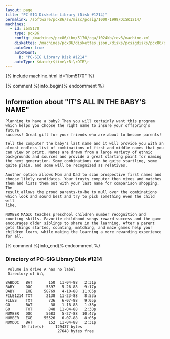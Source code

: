 ```yaml
---
layout: page
title: "PC-SIG Diskette Library (Disk #1214)"
permalink: /software/pcx86/sw/misc/pcsig/1000-1999/DISK1214/
machines:
  - id: ibm5170
    type: pcx86
    config: /machines/pcx86/ibm/5170/cga/1024kb/rev3/machine.xml
    diskettes: /machines/pcx86/diskettes.json,/disks/pcsigdisks/pcx86/diskettes.json
    autoGen: true
    autoMount:
      B: "PC-SIG Library Disk #1214"
    autoType: $date\r$time\rB:\rDIR\r
---
```


{% include machine.html id="ibm5170" %}

{% comment %}info_begin{% endcomment %}

## Information about "IT'S ALL IN THE BABY'S NAME"

    Planning to have a baby? Then you will certainly want this program
    which helps you choose the right name to insure your offspring's future
    success! Great gift for your friends who are about to become parents!
    
    Tell the computer the baby's last name and it will provide you with an
    almost endless list of combinations of first and middle names that you
    can view or print. Names are drawn from a large variety of ethnic
    backgrounds and sources and provide a great starting point for naming
    the next generation. Some combinations can be quite startling, some
    quite plain, and some will be recognized as relatives.
    
    Another option allows Mom and Dad to scan prospective first names and
    choose likely candidates. Your trusty computer then mixes and matches
    them and lists them out with your last name for comparison shopping. The
    result allows the proud parents-to-be to mull over the combinations
    which look and sound best and try to pick something even the child will
    like.
    
    NUMBER MAGIC teaches preschool children number recognition and
    counting skills. Favorite childhood songs reward success and the game
    encourages older siblings to share in the learning. After a parent
    gets things started, counting, matching, and maze games help your
    children learn, while making the learning a more rewarding experience
    for all.
{% comment %}info_end{% endcomment %}


### Directory of PC-SIG Library Disk #1214

     Volume in drive A has no label
     Directory of A:\

    BABDOC   BAT       150  11-04-88   2:31p
    BABY     DOC      5397   5-26-88   9:17p
    BABY     EXE     58769   4-10-88  11:05p
    FILE1214 TXT      2138  11-23-88   8:53a
    FILES    TXT       736   6-07-88   9:05p
    GO       BAT        38   1-18-88   1:38p
    GO       TXT       848  11-04-88   2:30p
    NUMBER   DOC      5683   5-27-88  10:47p
    NUMBER   EXE     55526   6-07-88   8:05p
    NUMDOC   BAT       152  11-04-88   2:31p
           10 file(s)     129437 bytes
                           27648 bytes free
